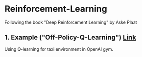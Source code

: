 # Reinforcement-Learning

Following the book "Deep Reinforcement Learning" by Aske Plaat

## 1. Example ("Off-Policy-Q-Learning") [Link](https://github.com/erdoganege/Reinforcement-Learning/blob/main/Off_Policy_Q_Learning.ipynb)
Using Q-learning for taxi environment in OpenAI gym. 
